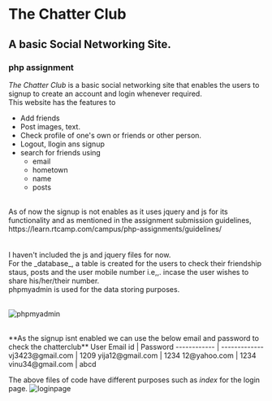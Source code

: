 # The Chatter Club
## A basic Social Networking Site.
### php assignment

_The Chatter Club_ is a basic social networking site that enables the users to signup to create an account and login whenever required.
<br> This website has the features to 
* Add friends
* Post images, text.
* Check profile of one's own or friends or other person.
* Logout, llogin ans signup
* search for friends using
  * email
  * hometown
  * name
  * posts
<br>
As of now the signup is not enables as it uses jquery and js for its functionality and as mentioned in the assignment submission guidelines,  https://learn.rtcamp.com/campus/php-assignments/guidelines/
<br>
<br>

<br>
I haven't included the js and jquery files for now. 
<br>
For the _database_, a table is created for the users to check their friendship staus, posts and the user mobile number i.e,,. incase the user wishes to share his/her/their number.
<br> phpmyadmin is used for the data storing purposes.
<br>
<br>

![phpmyadmin](https://user-images.githubusercontent.com/47473752/129938695-0ddaeb41-f724-4b9b-9923-a775764134aa.png)

<br>
**As the signup isnt enabled we can use the below email and password to check the chatterclub**
User Email id |  Password
------------ | -------------
vj3423@gmail.com | 1209
yija12@gmail.com | 1234
12@yahoo.com     | 1234
vinu34@gmail.com | abcd


The above files of code have different purposes such as *index* for the login page.
![loginpage](https://user-images.githubusercontent.com/47473752/129937820-0582bc2c-f2cb-4670-a2a0-0705422604d3.png)



